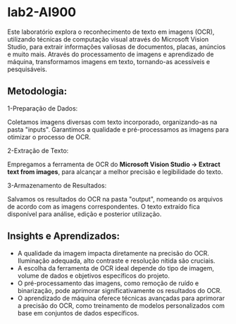 # lab2-AI900

<p>Este laboratório explora o reconhecimento de texto em imagens (OCR), utilizando técnicas de computação visual através do Microsoft Vision Studio, para extrair informações valiosas de documentos, placas, anúncios e muito mais. Através do processamento de imagens e aprendizado de máquina, transformamos imagens em texto, tornando-as acessíveis e pesquisáveis.</p>

## Metodologia:

1-Preparação de Dados:

Coletamos imagens diversas com texto incorporado, organizando-as na pasta "inputs".
Garantimos a qualidade e pré-processamos as imagens para otimizar o processo de OCR.

2-Extração de Texto:

Empregamos a ferramenta de OCR do <b>Microsoft Vision Studio -> Extract text from images</b>, para alcançar a melhor precisão e legibilidade do texto.

3-Armazenamento de Resultados:

Salvamos os resultados do OCR na pasta "output", nomeando os arquivos de acordo com as imagens correspondentes.
O texto extraído fica disponível para análise, edição e posterior utilização.

## Insights e Aprendizados:

* A qualidade da imagem impacta diretamente na precisão do OCR. Iluminação adequada, alto contraste e resolução nítida são cruciais.
* A escolha da ferramenta de OCR ideal depende do tipo de imagem, volume de dados e objetivos específicos do projeto.
* O pré-processamento das imagens, como remoção de ruído e binarização, pode aprimorar significativamente os resultados do OCR.
* O aprendizado de máquina oferece técnicas avançadas para aprimorar a precisão do OCR, como treinamento de modelos personalizados com base em conjuntos de dados específicos.
